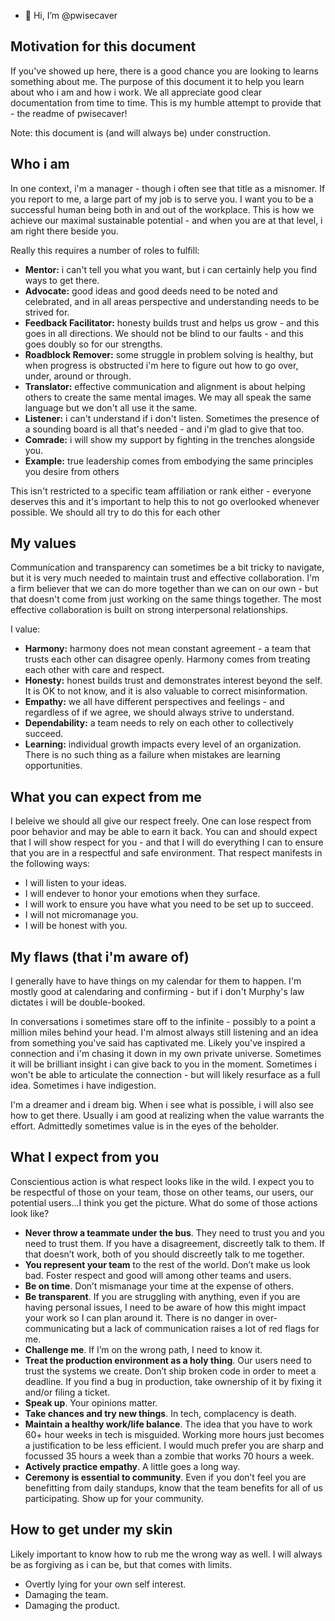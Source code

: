 - 👋 Hi, I’m @pwisecaver

## Motivation for this document

If you've showed up here, there is a good chance you are looking to learns something about me. The purpose of this document it to help you learn about who i am and how i work. We all appreciate good clear documentation from time to time. This is my humble attempt to provide that - the readme of pwisecaver!

Note: this document is (and will always be) under construction.

## Who i am

In one context, i'm a manager - though i often see that title as a misnomer. If you report to me, a large part of my job is to serve you. I want you to be a successful human being both in and out of the workplace. This is how we achieve our maximal sustainable potential - and when you are at that level, i am right there beside you.

Really this requires a number of roles to fulfill:
- **Mentor:** i can't tell you what you want, but i can certainly help you find ways to get there.
- **Advocate:** good ideas and good deeds need to be noted and celebrated, and in all areas perspective and understanding needs to be strived for.
- **Feedback Facilitator:** honesty builds trust and helps us grow - and this goes in all directions. We should not be blind to our faults - and this goes doubly so for our strengths.
- **Roadblock Remover:** some struggle in problem solving is healthy, but when progress is obstructed i'm here to figure out how to go over, under, around or through.
- **Translator:** effective communication and alignment is about helping others to create the same mental images. We may all speak the same language but we don't all use it the same.
- **Listener:** i can't understand if i don't listen. Sometimes the presence of a sounding board is all that's needed - and i'm glad to give that too.
- **Comrade:** i will show my support by fighting in the trenches alongside you.
- **Example:** true leadership comes from embodying the same principles you desire from others

This isn't restricted to a specific team affiliation or rank either - everyone deserves this and it's important to help this to not go overlooked whenever possible. We should all try to do this for each other

## My values

Communication and transparency can sometimes be a bit tricky to navigate, but it is very much needed to maintain trust and effective collaboration. I'm a firm believer that we can do more together than we can on our own - but that doesn't come from just working on the same things together. The most effective collaboration is built on strong interpersonal relationships.

I value:
- **Harmony:** harmony does not mean constant agreement - a team that trusts each other can disagree openly. Harmony comes from treating each other with care and respect.
- **Honesty:** honest builds trust and demonstrates interest beyond the self. It is OK to not know, and it is also valuable to correct misinformation.
- **Empathy:** we all have different perspectives and feelings - and regardless of if we agree, we should always strive to understand.
- **Dependability:** a team needs to rely on each other to collectively succeed.
- **Learning:** individual growth impacts every level of an organization. There is no such thing as a failure when mistakes are learning opportunities.


## What you can expect from me

I beleive we should all give our respect freely. One can lose respect from poor behavior and may be able to earn it back. You can and should expect that I will show respect for you - and that I will do everything I can to ensure that you are in a respectful and safe environment. That respect manifests in the following ways:
- I will listen to your ideas.
- I will endever to honor your emotions when they surface.
- I will work to ensure you have what you need to be set up to succeed.
- I will not micromanage you.
- I will be honest with you.

## My flaws (that i'm aware of)
I generally have to have things on my calendar for them to happen. I'm mostly good at calendaring and confirming - but if i don't Murphy's law dictates i will be double-booked.

In conversations i sometimes stare off to the infinite - possibly to a point a million miles behind your head. I'm almost always still listening and an idea from something you've said has captivated me. Likely you've inspired a connection and i'm chasing it down in my own private universe. Sometimes it will be brilliant insight i can give back to you in the moment. Sometimes i won't be able to articulate the connection - but will likely resurface as a full idea. Sometimes i have indigestion.

I'm a dreamer and i dream big. When i see what is possible, i will also see how to get there. Usually i am good at realizing when the value warrants the effort. Admittedly sometimes value is in the eyes of the beholder.

## What I expect from you

Conscientious action is what respect looks like in the wild.  I expect you to be respectful of those on your team, those on other teams, our users, our potential users...I think you get the picture. What do some of those actions look like?
- **Never throw a teammate under the bus**. They need to trust you and you need to trust them. If you have a disagreement, discreetly talk to them. If that doesn’t work, both of you should discreetly talk to me together.
- **You represent your team** to the rest of the world. Don’t make us look bad. Foster respect and good will among other teams and users.
- **Be on time**. Don’t mismanage your time at the expense of others.
- **Be transparent**. If you are struggling with anything, even if you are having personal issues, I need to be aware of how this might impact your work so I can plan around it. There is no danger in over-communicating but a lack of communication raises a lot of red flags for me.
- **Challenge me**. If I’m on the wrong path, I need to know it.
- **Treat the production environment as a holy thing**. Our users need to trust the systems we create. Don’t ship broken code in order to meet a deadline. If you find a bug in production, take ownership of it by fixing it and/or filing a ticket.
- **Speak up**. Your opinions matter.
- **Take chances and try new things**. In tech, complacency is death.
- **Maintain a healthy work/life balance**. The idea that you have to work 60+ hour weeks in tech is misguided. Working more hours just becomes a justification to be less efficient. I would much prefer you are sharp and focussed 35 hours a week than a zombie that works 70 hours a week.
- **Actively practice empathy**. A little goes a long way.
- **Ceremony is essential to community**. Even if you don’t feel you are benefitting from daily standups, know that the team benefits for all of us participating. Show up for your community.

## How to get under my skin
Likely important to know how to rub me the wrong way as well. I will always be as forgiving as i can be, but that comes with limits.
- Overtly lying for your own self interest. 
- Damaging the team.
- Damaging the product.

